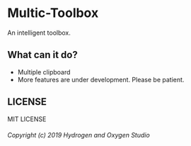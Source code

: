 # Multic-Toolbox
An intelligent toolbox.

## What can it do?
* Multiple clipboard
* More features are under development. Please be patient.

## LICENSE
MIT LICENSE

###### Copyright (c) 2019 Hydrogen and Oxygen Studio